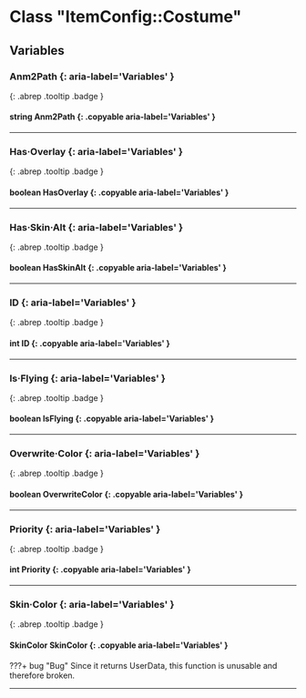 # Class "ItemConfig::Costume"
## Variables
### Anm2Path {: aria-label='Variables' }
[ ](#){: .abrep .tooltip .badge }
#### string Anm2Path  {: .copyable aria-label='Variables' }

___ 
### Has·Overlay {: aria-label='Variables' }
[ ](#){: .abrep .tooltip .badge }
#### boolean HasOverlay  {: .copyable aria-label='Variables' }

___ 
### Has·Skin·Alt {: aria-label='Variables' }
[ ](#){: .abrep .tooltip .badge }
#### boolean HasSkinAlt  {: .copyable aria-label='Variables' }

___ 
### ID {: aria-label='Variables' }
[ ](#){: .abrep .tooltip .badge }
#### int ID  {: .copyable aria-label='Variables' }

___ 
### Is·Flying {: aria-label='Variables' }
[ ](#){: .abrep .tooltip .badge }
#### boolean IsFlying  {: .copyable aria-label='Variables' }

___ 
### Overwrite·Color {: aria-label='Variables' }
[ ](#){: .abrep .tooltip .badge }
#### boolean OverwriteColor  {: .copyable aria-label='Variables' }

___ 
### Priority {: aria-label='Variables' }
[ ](#){: .abrep .tooltip .badge }
#### int Priority  {: .copyable aria-label='Variables' }

___ 
### Skin·Color {: aria-label='Variables' }
[ ](#){: .abrep .tooltip .badge }
#### SkinColor SkinColor  {: .copyable aria-label='Variables' }
???+ bug "Bug"
    Since it returns UserData, this function is unusable and therefore broken.

___ 
